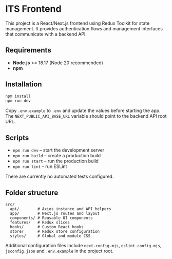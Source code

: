 # ITS Frontend

This project is a React/Next.js frontend using Redux Toolkit for state management. It provides authentication flows and management interfaces that communicate with a backend API.

## Requirements

- **Node.js** >= 18.17 (Node 20 recommended)
- **npm**

## Installation

```bash
npm install
npm run dev
```

Copy `.env.example` to `.env` and update the values before starting the app.
The `NEXT_PUBLIC_API_BASE_URL` variable should point to the backend API root URL.

## Scripts

- `npm run dev` – start the development server
- `npm run build` – create a production build
- `npm run start` – run the production build
- `npm run lint` – run ESLint

There are currently no automated tests configured.

## Folder structure

```
src/
  api/        # Axios instance and API helpers
  app/        # Next.js routes and layout
  components/ # Reusable UI components
  features/   # Redux slices
  hooks/      # Custom React hooks
  store/      # Redux store configuration
  styles/     # Global and module CSS
```

Additional configuration files include `next.config.mjs`, `eslint.config.mjs`, `jsconfig.json` and `.env.example` in the project root.
